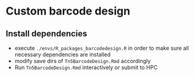 # Custom barcode design

## Install dependencies
- execute `./envs/R_packages_barcodedesign.R` in order to make sure all necessary dependencies are installed
- modify save dirs of `Tn5BarcodeDesign.Rmd` accordingly
- Run `Tn5BarcodeDesign.Rmd` interactively or submit to HPC